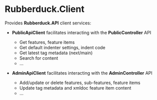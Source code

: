 ﻿# Rubberduck.Client  

Provides **Rubberduck.API** client services:

- **PublicApiClient** facilitates interacting with the **PublicController** API
  - Get features, feature items
  - Get default indenter settings, indent code
  - Get latest tag metadata (next/main)
  - Search for content
  - ...

- **AdminApiClient** facilitates interacting with the **AdminController** API
  - Add/update or delete features, sub-features, feature items
  - Update tag metadata and xmldoc feature item content
  - ...

